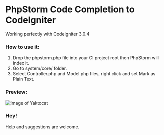 # PhpStorm Code Completion to CodeIgniter

Working perfectly with CodeIgniter 3.0.4

### How to use it:
1. Drop the phpstorm.php file into your CI project root then PhpStorm will index it.
2. Go to system/core/ folder.
3. Select Controller.php and Model.php files, right click and set Mark as Plain Text.

### Preview:
![Image of Yaktocat](https://raw.githubusercontent.com/natanfelles/codeigniter-phpstorm/master/codeigniter-phpstorm.png)

### Hey!

Help and suggestions are welcome.
